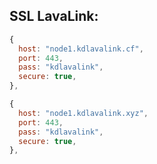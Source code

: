 ## SSL LavaLink:
```javascript
{
  host: "node1.kdlavalink.cf",
  port: 443,
  pass: "kdlavalink",
  secure: true,
},
```

```javascript
{
  host: "node1.kdlavalink.xyz",
  port: 443,
  pass: "kdlavalink",
  secure: true,
},
```
